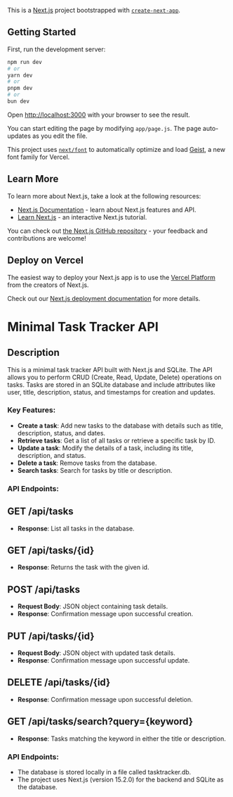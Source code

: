 This is a [Next.js](https://nextjs.org) project bootstrapped with [`create-next-app`](https://nextjs.org/docs/app/api-reference/cli/create-next-app).

## Getting Started

First, run the development server:

```bash
npm run dev
# or
yarn dev
# or
pnpm dev
# or
bun dev
```

Open [http://localhost:3000](http://localhost:3000) with your browser to see the result.

You can start editing the page by modifying `app/page.js`. The page auto-updates as you edit the file.

This project uses [`next/font`](https://nextjs.org/docs/app/building-your-application/optimizing/fonts) to automatically optimize and load [Geist](https://vercel.com/font), a new font family for Vercel.

## Learn More

To learn more about Next.js, take a look at the following resources:

- [Next.js Documentation](https://nextjs.org/docs) - learn about Next.js features and API.
- [Learn Next.js](https://nextjs.org/learn) - an interactive Next.js tutorial.

You can check out [the Next.js GitHub repository](https://github.com/vercel/next.js) - your feedback and contributions are welcome!

## Deploy on Vercel

The easiest way to deploy your Next.js app is to use the [Vercel Platform](https://vercel.com/new?utm_medium=default-template&filter=next.js&utm_source=create-next-app&utm_campaign=create-next-app-readme) from the creators of Next.js.

Check out our [Next.js deployment documentation](https://nextjs.org/docs/app/building-your-application/deploying) for more details.

# Minimal Task Tracker API

## Description

This is a minimal task tracker API built with Next.js and SQLite. The API allows you to perform CRUD (Create, Read, Update, Delete) operations on tasks. Tasks are stored in an SQLite database and include attributes like user, title, description, status, and timestamps for creation and updates.

### Key Features:

- **Create a task**: Add new tasks to the database with details such as title, description, status, and dates.
- **Retrieve tasks**: Get a list of all tasks or retrieve a specific task by ID.
- **Update a task**: Modify the details of a task, including its title, description, and status.
- **Delete a task**: Remove tasks from the database.
- **Search tasks**: Search for tasks by title or description.

### API Endpoints:

## GET /api/tasks

- **Response**: List all tasks in the database.

## GET /api/tasks/{id}

- **Response**: Returns the task with the given id.

## POST /api/tasks

- **Request Body**: JSON object containing task details.
- **Response**: Confirmation message upon successful creation.

## PUT /api/tasks/{id}

- **Request Body**: JSON object with updated task details.
- **Response**: Confirmation message upon successful update.

## DELETE /api/tasks/{id}

- **Response**: Confirmation message upon successful deletion.

## GET /api/tasks/search?query={keyword}

- **Response**: Tasks matching the keyword in either the title or description.

### API Endpoints:

- The database is stored locally in a file called tasktracker.db.
- The project uses Next.js (version 15.2.0) for the backend and SQLite as the database.
